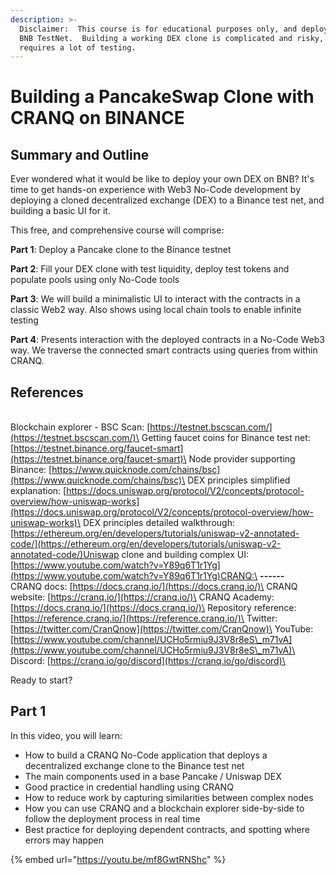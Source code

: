 ```yaml
---
description: >-
  Disclaimer:  This course is for educational purposes only, and deploys to a
  BNB TestNet.  Building a working DEX clone is complicated and risky, and
  requires a lot of testing.
---
```


# Building a PancakeSwap Clone with CRANQ on BINANCE

## Summary and Outline

Ever wondered what it would be like to deploy your own DEX on BNB?  It's time to get hands-on experience with Web3 No-Code development by deploying a cloned decentralized exchange (DEX) to a Binance test net, and building a basic UI for it.

This free, and comprehensive course will comprise:

**Part 1**: Deploy a Pancake clone to the Binance testnet

**Part 2**: Fill your DEX clone with test liquidity, deploy test tokens and populate pools using only No-Code tools&#x20;

**Part 3**: We will build a minimalistic UI to interact with the contracts in a classic Web2 way. Also shows using local chain tools to enable infinite testing&#x20;

**Part 4**: Presents interaction with the deployed contracts in a No-Code Web3 way. We traverse the connected smart contracts using queries from within CRANQ.

## References

\
Blockchain explorer - BSC Scan: [https://testnet.bscscan.com/](https://testnet.bscscan.com/)\
Getting faucet coins for Binance test net: [https://testnet.binance.org/faucet-smart](https://testnet.binance.org/faucet-smart)\
Node provider supporting Binance: [https://www.quicknode.com/chains/bsc](https://www.quicknode.com/chains/bsc)\
DEX principles simplified explanation: [https://docs.uniswap.org/protocol/V2/concepts/protocol-overview/how-uniswap-works](https://docs.uniswap.org/protocol/V2/concepts/protocol-overview/how-uniswap-works)\
DEX principles detailed walkthrough: [https://ethereum.org/en/developers/tutorials/uniswap-v2-annotated-code/](https://ethereum.org/en/developers/tutorials/uniswap-v2-annotated-code/)Uniswap clone and building complex UI: [https://www.youtube.com/watch?v=Y89q6T1r1Yg](https://www.youtube.com/watch?v=Y89q6T1r1Yg)CRANQ:\
**------**\
CRANQ docs: [https://docs.cranq.io/](https://docs.cranq.io/)\
CRANQ website: [https://cranq.io/](https://cranq.io/)\
CRANQ Academy: [https://docs.cranq.io/](https://docs.cranq.io/)\
Repository reference: [https://reference.cranq.io/](https://reference.cranq.io/)\
Twitter: [https://twitter.com/CranQnow](https://twitter.com/CranQnow)\
YouTube: [https://www.youtube.com/channel/UCHo5rmiu9J3V8r8eS\_m71vA](https://www.youtube.com/channel/UCHo5rmiu9J3V8r8eS\_m71vA)\
Discord: [https://cranq.io/go/discord](https://cranq.io/go/discord)\


Ready to start?

## Part 1

In this video, you will learn:

* How to build a CRANQ No-Code application that deploys a decentralized exchange clone to the Binance test net
* The main components used in a base Pancake / Uniswap DEX
* Good practice in credential handling using CRANQ
* How to reduce work by capturing similarities between complex nodes
* How you can use CRANQ and a blockchain explorer side-by-side to follow the deployment process in real time
* Best practice for deploying dependent contracts, and spotting where errors may happen

{% embed url="https://youtu.be/mf8GwtRNShc" %}

